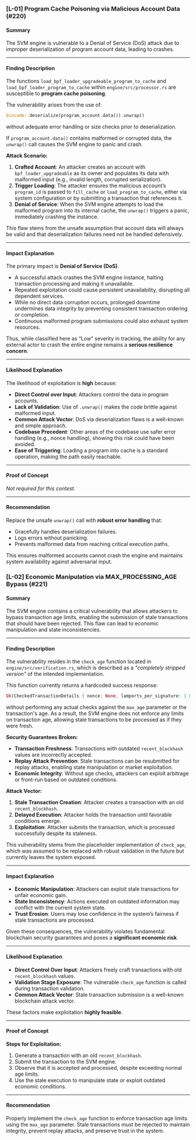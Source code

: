 
### [L-01] Program Cache Poisoning via Malicious Account Data (#220)

#### Summary
The SVM engine is vulnerable to a Denial of Service (DoS) attack due to improper deserialization of program account data, leading to crashes.

---

#### Finding Description
The functions `load_bpf_loader_upgradeable_program_to_cache` and `load_bpf_loader_program_to_cache` within `engine/src/processor.rs` are susceptible to **program cache poisoning**.  

The vulnerability arises from the use of:  

```rust
bincode::deserialize(program_account.data()).unwrap()
```

without adequate error handling or size checks prior to deserialization.

If `program_account.data()` contains malformed or corrupted data, the `unwrap()` call causes the SVM engine to panic and crash.

**Attack Scenario:**

1. **Crafted Account**: An attacker creates an account with `bpf_loader_upgradeable` as its owner and populates its data with malformed input (e.g., invalid length, corrupted serialization).
2. **Trigger Loading**: The attacker ensures the malicious account’s `program_id` is passed to `fill_cache` or `load_program_to_cache`, either via system configuration or by submitting a transaction that references it.
3. **Denial of Service**: When the SVM engine attempts to load the malformed program into its internal cache, the `unwrap()` triggers a panic, immediately crashing the instance.

This flaw stems from the unsafe assumption that account data will always be valid and that deserialization failures need not be handled defensively.

---

#### Impact Explanation

The primary impact is **Denial of Service (DoS)**.

* A successful attack crashes the SVM engine instance, halting transaction processing and making it unavailable.
* Repeated exploitation could cause persistent unavailability, disrupting all dependent services.
* While no direct data corruption occurs, prolonged downtime undermines data integrity by preventing consistent transaction ordering or completion.
* Continuous malformed program submissions could also exhaust system resources.

Thus, while classified here as “Low” severity in tracking, the ability for any external actor to crash the entire engine remains a **serious resilience concern**.

---

#### Likelihood Explanation

The likelihood of exploitation is **high** because:

* **Direct Control over Input**: Attackers control the data in program accounts.
* **Lack of Validation**: Use of `.unwrap()` makes the code brittle against malformed input.
* **Common Attack Vector**: DoS via deserialization flaws is a well-known and simple approach.
* **Codebase Precedent**: Other areas of the codebase use safer error handling (e.g., nonce handling), showing this risk could have been avoided.
* **Ease of Triggering**: Loading a program into cache is a standard operation, making the path easily reachable.

---

#### Proof of Concept

*Not required for this contest.*

---

#### Recommendation

Replace the unsafe `unwrap()` call with **robust error handling** that:

* Gracefully handles deserialization failures.
* Logs errors without panicking.
* Prevents malformed data from reaching critical execution paths.

This ensures malformed accounts cannot crash the engine and maintains system availability against adversarial input.



### [L-02] Economic Manipulation via MAX_PROCESSING_AGE Bypass (#221)

#### Summary
The SVM engine contains a critical vulnerability that allows attackers to bypass transaction age limits, enabling the submission of stale transactions that should have been rejected. This flaw can lead to economic manipulation and state inconsistencies.

---

#### Finding Description
The vulnerability resides in the `check_age` function located in `engine/src/verification.rs`, which is described as a *"completely stripped version"* of the intended implementation.  

This function currently returns a hardcoded success response:  

```rust
Ok(CheckedTransactionDetails { nonce: None, lamports_per_signature: 1_000 })
```

without performing any actual checks against the `max_age` parameter or the transaction's age. As a result, the SVM engine does not enforce any limits on transaction age, allowing stale transactions to be processed as if they were fresh.

**Security Guarantees Broken:**

* **Transaction Freshness**: Transactions with outdated `recent_blockhash` values are incorrectly accepted.
* **Replay Attack Prevention**: Stale transactions can be resubmitted for replay attacks, enabling state manipulation or market exploitation.
* **Economic Integrity**: Without age checks, attackers can exploit arbitrage or front-run based on outdated conditions.

**Attack Vector:**

1. **Stale Transaction Creation**: Attacker creates a transaction with an old `recent_blockhash`.
2. **Delayed Execution**: Attacker holds the transaction until favorable conditions emerge.
3. **Exploitation**: Attacker submits the transaction, which is processed successfully despite its staleness.

This vulnerability stems from the placeholder implementation of `check_age`, which was assumed to be replaced with robust validation in the future but currently leaves the system exposed.

---

#### Impact Explanation

* **Economic Manipulation**: Attackers can exploit stale transactions for unfair economic gain.
* **State Inconsistency**: Actions executed on outdated information may conflict with the current system state.
* **Trust Erosion**: Users may lose confidence in the system’s fairness if stale transactions are processed.

Given these consequences, the vulnerability violates fundamental blockchain security guarantees and poses a **significant economic risk**.

---

#### Likelihood Explanation

* **Direct Control Over Input**: Attackers freely craft transactions with old `recent_blockhash` values.
* **Validation Stage Exposure**: The vulnerable `check_age` function is called during transaction validation.
* **Common Attack Vector**: Stale transaction submission is a well-known blockchain attack vector.

These factors make exploitation **highly feasible**.

---

#### Proof of Concept

**Steps for Exploitation:**

1. Generate a transaction with an old `recent_blockhash`.
2. Submit the transaction to the SVM engine.
3. Observe that it is accepted and processed, despite exceeding normal age limits.
4. Use the stale execution to manipulate state or exploit outdated economic conditions.

---

#### Recommendation

Properly implement the `check_age` function to enforce transaction age limits using the `max_age` parameter. Stale transactions must be rejected to maintain integrity, prevent replay attacks, and preserve trust in the system.
